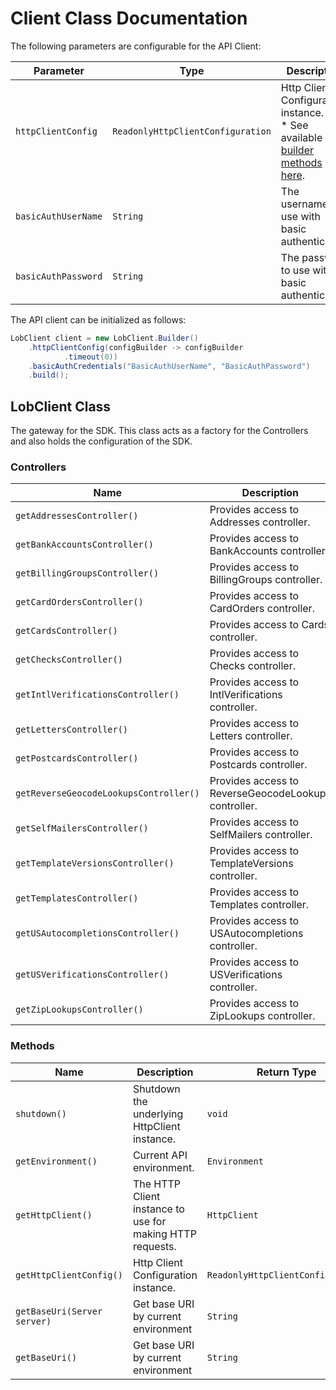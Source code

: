 
# Client Class Documentation

The following parameters are configurable for the API Client:

| Parameter | Type | Description |
|  --- | --- | --- |
| `httpClientConfig` | `ReadonlyHttpClientConfiguration` | Http Client Configuration instance.<br>* See available [builder methods here](/doc/http-client-configuration-builder.md). |
| `basicAuthUserName` | `String` | The username to use with basic authentication |
| `basicAuthPassword` | `String` | The password to use with basic authentication |

The API client can be initialized as follows:

```java
LobClient client = new LobClient.Builder()
    .httpClientConfig(configBuilder -> configBuilder
            .timeout(0))
    .basicAuthCredentials("BasicAuthUserName", "BasicAuthPassword")
    .build();
```

## LobClient Class

The gateway for the SDK. This class acts as a factory for the Controllers and also holds the configuration of the SDK.

### Controllers

| Name | Description | Return Type |
|  --- | --- | --- |
| `getAddressesController()` | Provides access to Addresses controller. | `AddressesController` |
| `getBankAccountsController()` | Provides access to BankAccounts controller. | `BankAccountsController` |
| `getBillingGroupsController()` | Provides access to BillingGroups controller. | `BillingGroupsController` |
| `getCardOrdersController()` | Provides access to CardOrders controller. | `CardOrdersController` |
| `getCardsController()` | Provides access to Cards controller. | `CardsController` |
| `getChecksController()` | Provides access to Checks controller. | `ChecksController` |
| `getIntlVerificationsController()` | Provides access to IntlVerifications controller. | `IntlVerificationsController` |
| `getLettersController()` | Provides access to Letters controller. | `LettersController` |
| `getPostcardsController()` | Provides access to Postcards controller. | `PostcardsController` |
| `getReverseGeocodeLookupsController()` | Provides access to ReverseGeocodeLookups controller. | `ReverseGeocodeLookupsController` |
| `getSelfMailersController()` | Provides access to SelfMailers controller. | `SelfMailersController` |
| `getTemplateVersionsController()` | Provides access to TemplateVersions controller. | `TemplateVersionsController` |
| `getTemplatesController()` | Provides access to Templates controller. | `TemplatesController` |
| `getUSAutocompletionsController()` | Provides access to USAutocompletions controller. | `USAutocompletionsController` |
| `getUSVerificationsController()` | Provides access to USVerifications controller. | `USVerificationsController` |
| `getZipLookupsController()` | Provides access to ZipLookups controller. | `ZipLookupsController` |

### Methods

| Name | Description | Return Type |
|  --- | --- | --- |
| `shutdown()` | Shutdown the underlying HttpClient instance. | `void` |
| `getEnvironment()` | Current API environment. | `Environment` |
| `getHttpClient()` | The HTTP Client instance to use for making HTTP requests. | `HttpClient` |
| `getHttpClientConfig()` | Http Client Configuration instance. | `ReadonlyHttpClientConfiguration` |
| `getBaseUri(Server server)` | Get base URI by current environment | `String` |
| `getBaseUri()` | Get base URI by current environment | `String` |

